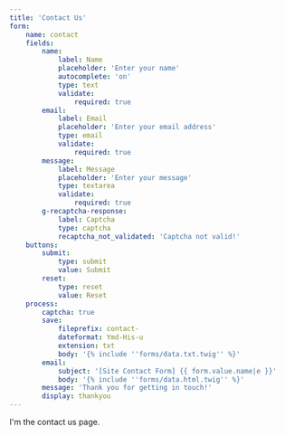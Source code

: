 ```yaml
---
title: 'Contact Us'
form:
    name: contact
    fields:
        name:
            label: Name
            placeholder: 'Enter your name'
            autocomplete: 'on'
            type: text
            validate:
                required: true
        email:
            label: Email
            placeholder: 'Enter your email address'
            type: email
            validate:
                required: true
        message:
            label: Message
            placeholder: 'Enter your message'
            type: textarea
            validate:
                required: true
        g-recaptcha-response:
            label: Captcha
            type: captcha
            recaptcha_not_validated: 'Captcha not valid!'
    buttons:
        submit:
            type: submit
            value: Submit
        reset:
            type: reset
            value: Reset
    process:
        captcha: true
        save:
            fileprefix: contact-
            dateformat: Ymd-His-u
            extension: txt
            body: '{% include ''forms/data.txt.twig'' %}'
        email:
            subject: '[Site Contact Form] {{ form.value.name|e }}'
            body: '{% include ''forms/data.html.twig'' %}'
        message: 'Thank you for getting in touch!'
        display: thankyou
---
```


I'm the contact us page.
